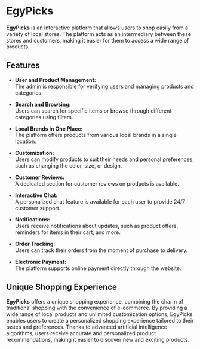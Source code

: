 # EgyPicks

**EgyPicks** is an interactive platform that allows users to shop easily from a variety of local stores. The platform acts as an intermediary between these stores and customers, making it easier for them to access a wide range of products.

## Features

- **User and Product Management:**  
  The admin is responsible for verifying users and managing products and categories.

- **Search and Browsing:**  
  Users can search for specific items or browse through different categories using filters.

- **Local Brands in One Place:**  
  The platform offers products from various local brands in a single location.

- **Customization:**  
  Users can modify products to suit their needs and personal preferences, such as changing the color, size, or design.

- **Customer Reviews:**  
  A dedicated section for customer reviews on products is available.

- **Interactive Chat:**  
  A personalized chat feature is available for each user to provide 24/7 customer support.

- **Notifications:**  
  Users receive notifications about updates, such as product offers, reminders for items in their cart, and more.

- **Order Tracking:**  
  Users can track their orders from the moment of purchase to delivery.

- **Electronic Payment:**  
  The platform supports online payment directly through the website.

## Unique Shopping Experience

**EgyPicks** offers a unique shopping experience, combining the charm of traditional shopping with the convenience of e-commerce. By providing a wide range of local products and unlimited customization options, EgyPicks enables users to create a personalized shopping experience tailored to their tastes and preferences. Thanks to advanced artificial intelligence algorithms, users receive accurate and personalized product recommendations, making it easier to discover new and exciting products.
